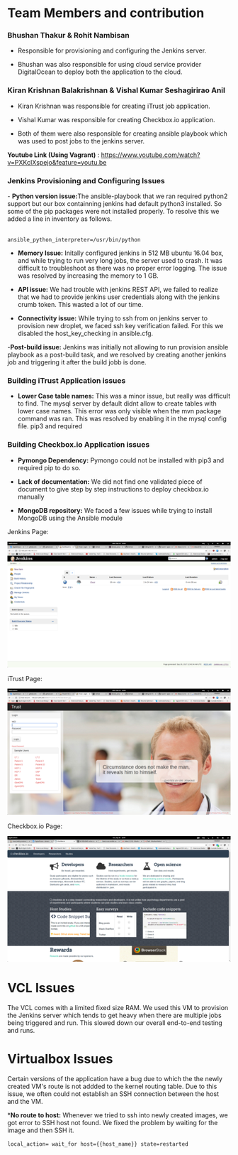 # Team Members and contribution
<h3>Bhushan Thakur & Rohit Nambisan</h3>

* Responsible for provisioning and configuring the Jenkins server.  

* Bhushan was also responsible for using cloud service provider DigitalOcean to deploy both the application to the cloud.

<h3> Kiran Krishnan Balakrishnan & Vishal Kumar Seshagirirao Anil</h3>

* Kiran Krishnan was responsible for creating iTrust job application.

* Vishal Kumar was responsible for creating Checkbox.io application.

* Both of them were also responsible for creating ansible playbook which was used to post jobs to the jenkins server.

<b>Youtube Link (Using Vagrant)</b> : https://www.youtube.com/watch?v=PXKcIXspejo&feature=youtu.be


<h3> Jenkins Provisioning and Configuring Issues </h3>
  - <b>Python version issue:</b>The ansible-playbook that we ran required python2 support but our box containning jenkins had default python3 installed.
  So some of the pip packages were not installed properly. To resolve this we added a line in inventory as follows. 
 
 ```
 
 ansible_python_interpreter=/usr/bin/python
 
 ```
  - <b>Memory Issue:</b> Initally configured jenkins in 512 MB ubuntu 16.04 box, and while trying to run very long jobs, the server used to crash. It was difficult to troubleshoot as there was no proper error logging. The issue was resolved by increasing the memory to 1 GB. 

  - <b>API issue:</b> We had trouble with jenkins REST API, we failed to realize that we had to provide jenkins user credentials along with the jenkins crumb token. This wasted a lot of our time. 

  - <b>Connectivity issue:</b> While trying to ssh from on jenkins server to provision new droplet, we faced ssh key verification failed. For this we disabled the host_key_checking in ansible.cfg.
  
  -<b>Post-build issue:</b> Jenkins was initially not allowing to run provision ansible playbook as a post-build task, and we resolved by creating another jenkins job and triggering it after the build jobb is done.
  
<h3>Building iTrust Application issues</h3>

  - <b>Lower Case table names:</b> This was a minor issue, but really was difficult to find. The mysql server by default didnt allow to create tables with lower case names. This error was only visible when the mvn package command was ran. This was resolved by enabling it in the mysql config file. pip3 and required 
  
<h3>Building Checkbox.io Application issues</h3>

  - <b>Pymongo Dependency:</b> Pymongo could not be installed with pip3 and required pip to do so. 
 
  - <b>Lack of documentation:</b> We did not find one validated piece of document to give step by step instructions to deploy checkbox.io manually
  
  - <b>MongoDB repository:</b> We faced a few issues while trying to install MongoDB using the Ansible module

Jenkins Page: </br>
 
![Deployed jenkins server](/jenkins.png)

iTrust Page: </br>

![Deployed iTrust page](/itrust.png)

Checkbox.io Page: </br>
 
![Deployed checkbox page](/checkbox.png)

# VCL Issues
The VCL comes with a limited fixed size RAM. We used this VM to provision the Jenkins server which tends to get heavy when there are multiple jobs being triggered and run. This slowed down our overall end-to-end testing and runs. 

# Virtualbox Issues
Certain versions of the application have a bug due to which the the newly created VM's route is not addded to the kernel routing table. Due to this issue, we often could not establish an SSH connection between the host and the VM.

*<b>No route to host:</b> Whenever we tried to ssh into newly created images, we got error to SSH host not found. We fixed the problem by waiting for the image and then SSH it.

```
local_action= wait_for host={{host_name}} state=restarted
```
